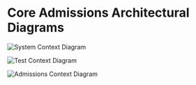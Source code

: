 # Core Admissions Architectural Diagrams

![System Context Diagram](http://www.plantuml.com/plantuml/proxy?cache=no&src=https://raw.githubusercontent.com/byu-oit/core-admissions-architecture/master/doc/architecture/diagrams/CES%20Admissions%20Context%20Map.puml)

![Test Context Diagram](http://www.plantuml.com/plantuml/proxy?cache=no&src=https://raw.githubusercontent.com/byu-oit/core-admissions-architecture/master/doc/architecture/diagrams/CESAdmissionsSystemContext.puml?token=ACEYNSTONIJZYOS3KL3OA3K6FDLG2)


![Admissions Context Diagram](http://www.plantuml.com/plantuml/proxy?cache=no&src=https://raw.githubusercontent.com/byu-oit/core-admissions-architecture/master/doc/architecture/diagrams/CES%20Admissions.puml)



